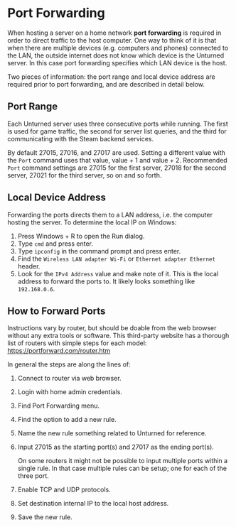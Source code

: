 Port Forwarding
===============

When hosting a server on a home network __port forwarding__ is required in order to direct traffic to the host computer. One way to think of it is that when there are multiple devices (e.g. computers and phones) connected to the LAN, the outside internet does not know which device is the Unturned server. In this case port forwarding specifies which LAN device is the host.

Two pieces of information: the port range and local device address are required prior to port forwarding, and are described in detail below.

Port Range
----------

Each Unturned server uses three consecutive ports while running. The first is used for game traffic, the second for server list queries, and the third for communicating with the Steam backend services.

By default 27015, 27016, and 27017 are used. Setting a different value with the `Port` command uses that value, value + 1 and value + 2. Recommended `Port` command settings are 27015 for the first server, 27018 for the second server, 27021 for the third server, so on and so forth.

Local Device Address
--------------------

Forwarding the ports directs them to a LAN address, i.e. the computer hosting the server. To determine the local IP on Windows:

1. Press Windows + R to open the Run dialog.
2. Type `cmd` and press enter.
3. Type `ipconfig` in the command prompt and press enter.
4. Find the `Wireless LAN adapter Wi-Fi` or `Ethernet adapter Ethernet` header.
5. Look for the `IPv4 Address` value and make note of it. This is the local address to forward the ports to. It likely looks something like `192.168.0.6`.

How to Forward Ports
--------------------

Instructions vary by router, but should be doable from the web browser without any extra tools or software. This third-party website has a thorough list of routers with simple steps for each model: https://portforward.com/router.htm

In general the steps are along the lines of:

1. Connect to router via web browser.
2. Login with home admin credentials.
3. Find Port Forwarding menu.
4. Find the option to add a new rule.
5. Name the new rule something related to Unturned for reference.
6. Input 27015 as the starting port(s) and 27017 as the ending port(s).

	On some routers it might not be possible to input multiple ports within a single rule. In that case multiple rules can be setup; one for each of the three port.

7. Enable TCP and UDP protocols.
8. Set destination internal IP to the local host address.
9. Save the new rule.
